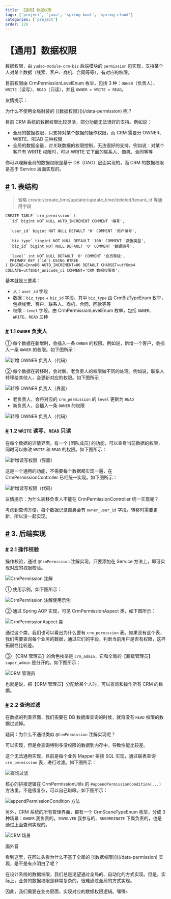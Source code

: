 ```yaml
---
title: 【通用】数据权限
tags: ['project', 'java', 'spring-boot', 'spring-cloud']
categories: ['project']
order: 126
---
```

# 【通用】数据权限

数据权限，由 `yudao-module-crm-biz` 后端模块的 `permission` 包实现，支持某个人对某个数据（线索、客户、商机、合同等等），有对应的权限。

 目前权限由 CrmPermissionLevelEnum 枚举，包括 3 种：`OWNER`（负责人）、`WRITE`（读写）、`READ`（只读），并且 `OWNER > WRITE > READ`。

 友情提示：

 为什么不使用全局封装的 [《数据权限》])(/data-permission) 呢？

 目前 CRM 系统的数据权限比较灵活，部分功能无法很好的支持。例如说：

 * 全局的数据权限，只支持对某个数据的操作权限，而 CRM 需要分 OWNER、WRITE、READ 三种权限
* 全局的数据全量，对关联数据的权限控制，无法很好的支持。例如说：对某个客户有 WRITE 权限时，可以 WRITE 它下面的联系人、商机、合同等等

 你可以理解全局的数据权限是基于 DB（DAO）层面实现的，而 CRM 的数据权限是基于 Service 层面实现的。

 ## [#](#_1-表结构) 1. 表结构

 
> 省略 creator/create\_time/updater/update\_time/deleted/tenant\_id 等通用字段

 
```
CREATE TABLE `crm_permission` (
  `id` bigint NOT NULL AUTO_INCREMENT COMMENT '编号',

  `user_id` bigint NOT NULL DEFAULT '0' COMMENT '用户编号',
  
  `biz_type` tinyint NOT NULL DEFAULT '100' COMMENT '数据类型',
  `biz_id` bigint NOT NULL DEFAULT '0' COMMENT '数据编号',
  
  `level` int NOT NULL DEFAULT '0' COMMENT '会员等级',
  PRIMARY KEY (`id`) USING BTREE
) ENGINE=InnoDB AUTO_INCREMENT=86 DEFAULT CHARSET=utf8mb4 COLLATE=utf8mb4_unicode_ci COMMENT='CRM 数据权限表';

```
基本就是三要素：

 * 人：`user_id` 字段
* 数据：`biz_type` + `biz_id` 字段。其中 `biz_type` 由 CrmBizTypeEnum 枚举，包括线索、客户、联系人、商机、合同、回款等等
* 权限：`level` 字段。由 CrmPermissionLevelEnum 枚举，包括 `OWNER`、`WRITE`、`READ` 三种

 ### [#](#_1-1-owner-负责人) 1.1 `OWNER` 负责人

 ① 每个数据在新增时，会插入一条 `OWNER` 的权限。例如说，新增一个客户，会插入一条 `OWNER` 的权限。如下图所示：

 ![新增 OWNER 负责人（代码）](https://doc.iocoder.cn/img/CRM%E6%89%8B%E5%86%8C/%E6%95%B0%E6%8D%AE%E6%9D%83%E9%99%90/%E6%95%B0%E6%8D%AE%E6%9D%83%E9%99%90%E6%96%B0%E5%A2%9E-%E8%B4%9F%E8%B4%A3%E4%BA%BA.png)

 ② 每个数据在转移时，会对新、老负责人的权限做不同的处理。例如说，联系人转移给其他人，会更新对应的权限。如下图所示：

 ![转移 OWNER 负责人（界面）](https://doc.iocoder.cn/img/CRM%E6%89%8B%E5%86%8C/%E6%95%B0%E6%8D%AE%E6%9D%83%E9%99%90/%E6%95%B0%E6%8D%AE%E6%9D%83%E9%99%90%E8%BD%AC%E7%A7%BB-%E8%B4%9F%E8%B4%A3%E4%BA%BA.png)

 * 老负责人，会将对应的 `crm_permission` 的 `level` 更新为 `READ`
* 新负责人，会插入一条 `OWNER` 的权限

 ![转移 OWNER 负责人（代码）](https://doc.iocoder.cn/img/CRM%E6%89%8B%E5%86%8C/%E6%95%B0%E6%8D%AE%E6%9D%83%E9%99%90/%E6%95%B0%E6%8D%AE%E6%9D%83%E9%99%90%E8%BD%AC%E7%A7%BB-%E8%B4%9F%E8%B4%A3%E4%BA%BA2.png)

 ### [#](#_1-2-write-读写、read-只读) 1.2 `WRITE` 读写、`READ` 只读

 在每个数据的详情界面，有一个 [团队成员] 的功能，可以查看当前数据的权限，同时可以修改 `WRITE` 和 `READ` 的权限。如下图所示：

 ![新增读写权限（界面）](https://doc.iocoder.cn/img/CRM%E6%89%8B%E5%86%8C/%E6%95%B0%E6%8D%AE%E6%9D%83%E9%99%90/%E6%95%B0%E6%8D%AE%E6%9D%83%E9%99%90%E6%96%B0%E5%A2%9E-%E8%AF%BB%E5%86%99.png)

 这是一个通用的功能，不需要每个数据都实现一遍，在 CrmPermissionController 已经统一实现。如下图所示：

 ![新增读写权限（代码）](https://doc.iocoder.cn/img/CRM%E6%89%8B%E5%86%8C/%E6%95%B0%E6%8D%AE%E6%9D%83%E9%99%90/%E6%95%B0%E6%8D%AE%E6%9D%83%E9%99%90%E6%96%B0%E5%A2%9E-%E8%AF%BB%E5%86%992.png)

 友情提示：为什么转移负责人不能在 CrmPermissionController 统一实现呢？

 考虑到查询方便，每个数据记录自身会有 `owner_user_id` 字段，转移时需要更新，所以没一起实现。

 ## [#](#_3-后端实现) 3. 后端实现

 ### [#](#_2-1-操作校验) 2.1 操作校验

 操作校验，通过 `@CrmPermission` 注解实现，只要添加在 Service 方法上，即可实现对应的权限校验。

 ![CrmPermission 注解](https://doc.iocoder.cn/img/CRM%E6%89%8B%E5%86%8C/%E6%95%B0%E6%8D%AE%E6%9D%83%E9%99%90/CrmPermission%E6%B3%A8%E8%A7%A3.png)

 ① 使用示例，如下图所示：

 ![CrmPermission 注解使用示例](https://doc.iocoder.cn/img/CRM%E6%89%8B%E5%86%8C/%E6%95%B0%E6%8D%AE%E6%9D%83%E9%99%90/CrmPermission%E6%B3%A8%E8%A7%A3%E4%BD%BF%E7%94%A8%E7%A4%BA%E4%BE%8B.png)

 ② 通过 Spring AOP 实现，可见 CrmPermissionAspect 类，如下图所示：

 ![CrmPermissionAspect 类](https://doc.iocoder.cn/img/CRM%E6%89%8B%E5%86%8C/%E6%95%B0%E6%8D%AE%E6%9D%83%E9%99%90/CrmPermissionAspect%E7%B1%BB.png)

 通过这个类，我们也可以看出为什么要有 `crm_permission` 表。如果没有这个表，我们需要查询每个业务的数据，通过它们的字段，判断当前用户是否有权限，这样拓展性比较差。

 ③ 【CRM 管理员】的角色枚举是 `crm_admin`，它和全局的【超级管理员】 `super_admin` 是分开的。如下图所示：

 ![CRM 管理员](https://doc.iocoder.cn/img/CRM%E6%89%8B%E5%86%8C/%E6%95%B0%E6%8D%AE%E6%9D%83%E9%99%90/CRM%E7%AE%A1%E7%90%86%E5%91%98.png)

 也就是说，把【CRM 管理员】分配给某个人时，可以查询和操作所有 CRM 的数据。

 ### [#](#_2-2-查询过滤) 2.2 查询过滤

 在数据的列表界面，我们需要在 DB 数据库查询的时候，就将没有 `READ` 权限的数据过滤掉。

 疑问：为什么不通过类似 `@CrmPermission` 注解实现呢？

 可以实现，但是会查询特别多没权限的数据到内存中，导致性能比较差。

 这个无法通用实现，目前是每个业务 Mapper 拼接 SQL 实现，通过联表查询 `crm_permission` 表，进行过滤。如下图所示：

 ![查询过滤](https://doc.iocoder.cn/img/CRM%E6%89%8B%E5%86%8C/%E6%95%B0%E6%8D%AE%E6%9D%83%E9%99%90/%E6%9F%A5%E8%AF%A2%E8%BF%87%E6%BB%A4.png)

 核心的拼接逻辑在 CrmPermissionUtils 的 `#appendPermissionCondition(...)` 方法里，不是很复杂，可以自己瞅瞅。如下图所示：

 ![appendPermissionCondition 方法](https://doc.iocoder.cn/img/CRM%E6%89%8B%E5%86%8C/%E6%95%B0%E6%8D%AE%E6%9D%83%E9%99%90/CrmPermissionUtils%E7%B1%BB.png)

 另外，CRM 系统的所有管理界面，都有一个 CrmSceneTypeEnum 枚举，分成 3 种场景：`OWNER` 我负责的，`INVOLVED` 我参与的、`SUBORDINATE` 下属负责的，也是通过上面查询实现的。

 ![CRM 场景](https://doc.iocoder.cn/img/CRM%E6%89%8B%E5%86%8C/%E6%95%B0%E6%8D%AE%E6%9D%83%E9%99%90/CRM%E5%9C%BA%E6%99%AF.png)

 画外音

 看到这里，在回过头看为什么不基于全局的 [《数据权限》])(/data-permission) 实现，是不是有点明白了呢？

 在设计系统的数据权限，我们总是渴望通过全局的、自动化的方式实现。但是，实际上，业务的数据权限是非常复杂的，很难通过全局的方式实现。

 因此，我们需要在业务层面，实现对应的数据权限逻辑。嘿嘿~

